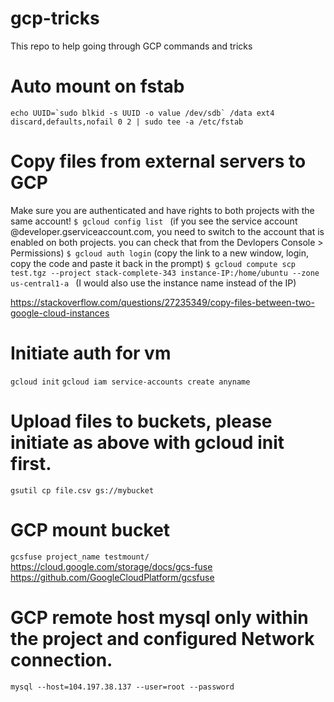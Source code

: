 # gcp-tricks
This repo to help going through GCP commands and tricks


# Auto mount on fstab
``echo UUID=`sudo blkid -s UUID -o value /dev/sdb` /data ext4 discard,defaults,nofail 0 2 | sudo tee -a /etc/fstab``

# Copy files from external servers to GCP

Make sure you are authenticated and have rights to both projects with the same account!
``$ gcloud config list ``
(if you see the service account @developer.gserviceaccount.com, you need to switch to the account that is enabled on both projects. you can check that from the Devlopers Console > Permissions)
``$ gcloud auth login``
(copy the link to a new window, login, copy the code and paste it back in the prompt)
``$ gcloud compute scp test.tgz --project stack-complete-343 instance-IP:/home/ubuntu --zone us-central1-a ``
(I would also use the instance name instead of the IP)

https://stackoverflow.com/questions/27235349/copy-files-between-two-google-cloud-instances 

# Initiate auth for vm 
``gcloud init``
``gcloud iam service-accounts create anyname``

# Upload files to buckets, please initiate as above with gcloud init first.
``gsutil cp file.csv gs://mybucket``

# GCP mount bucket
``gcsfuse project_name testmount/``
https://cloud.google.com/storage/docs/gcs-fuse
https://github.com/GoogleCloudPlatform/gcsfuse 


# GCP remote host mysql only within the project and configured Network connection. 
``mysql --host=104.197.38.137 --user=root --password``
